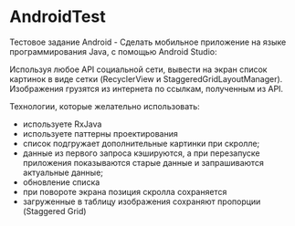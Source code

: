 # AndroidTest
Тестовое задание Android -
  Сделать мобильное приложение на языке программирования Java, с помощью Android Studio:
 
  Используя любое API социальной сети, вывести на экран список картинок в виде сетки (RecyclerView и StaggeredGridLayoutManager). Изображения грузятся из интернета по ссылкам, полученным из API.
 
Технологии, которые желательно использовать:
- используете RxJava
- используете паттерны проектирования
- список подгружает дополнительные картинки при скролле;
- данные из первого запроса кэшируются, а при перезапуске приложения показываются старые данные и запрашиваются актуальные данные;
- обновление списка
- при повороте экрана позиция скролла сохраняется
- загруженные в таблицу изображения сохраняют пропорции (Staggered Grid)
